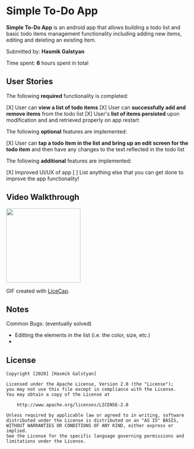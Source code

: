 # Simple To-Do App

**Simple To-Do App** is an android app that allows building a todo list and basic todo items management functionality including adding new items, editing and deleting an existing item.

Submitted by: **Hasmik Galstyan**

Time spent: **6** hours spent in total

## User Stories

The following **required** functionality is completed:

[X] User can **view a list of todo items**
[X] User can **successfully add and remove items** from the todo list
[X] User's **list of items persisted** upon modification and and retrieved properly on app restart

The following **optional** features are implemented:

[X] User can **tap a todo item in the list and bring up an edit screen for the todo item** and then have any changes to the text reflected in the todo list

The following **additional** features are implemented:

[X] Improved UI/UX of app
[ ] List anything else that you can get done to improve the app functionality!

## Video Walkthrough

<img src="link" width=200><br>

GIF created with [LiceCap](http://www.cockos.com/licecap/).

## Notes

Common Bugs: (eventually solved)
* Editting the elements in the list (i.e. the color, size, etc.)
* 

## License

    Copyright [2020] [Hasmik Galstyan]

    Licensed under the Apache License, Version 2.0 (the "License");
    you may not use this file except in compliance with the License.
    You may obtain a copy of the License at

        http://www.apache.org/licenses/LICENSE-2.0

    Unless required by applicable law or agreed to in writing, software
    distributed under the License is distributed on an "AS IS" BASIS,
    WITHOUT WARRANTIES OR CONDITIONS OF ANY KIND, either express or implied.
    See the License for the specific language governing permissions and
    limitations under the License.
